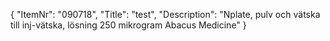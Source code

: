 {
  "ItemNr": "090718",
  "Title": "test",
  "Description": "Nplate, pulv och vätska till inj-vätska, lösning 250 mikrogram Abacus Medicine"
}